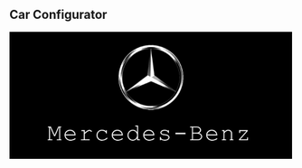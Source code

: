 ## Car Configurator

<img src="https://raw.githubusercontent.com/yhuj79/Configurator/master/car-configurator/src/assets/thumanil.png" width=500>

<!--
#### :ballot_box_with_check: <a href=" ">GitHub Page Link</a>
-->